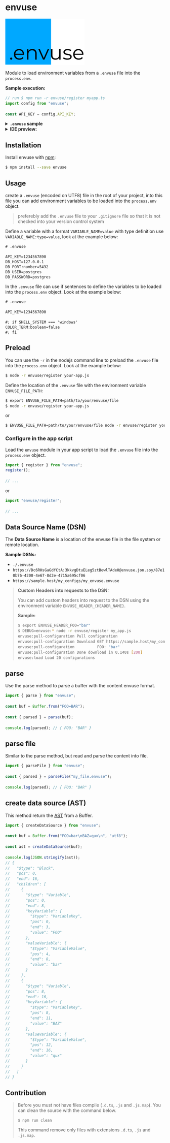 # envuse

![](./assets/brand/brand@250w.png)

Module to load environment variables from a `.envuse` file into the `process.env`.

**Sample execution:**

```ts
// run $ npm run -r envuse/register myapp.ts
import config from "envuse";

const API_KEY = config.API_KEY;
```

<details>
  <summary><strong><code>.envuse</code> sample</strong></summary>
  <img src="./assets/sample-syntax-highlighting-for-envuse.png" width="550"/>
</details>

<details>
  <summary><strong>IDE preview:</strong></summary>
  <img src="./assets/ide-preview.png" width="570"/>
  <img src="./assets/ide-preview-2.png" width="700"/>
</details>

## Installation

Install envuse with [npm](https://www.npmjs.com/):

```sh
$ npm install --save envuse
```

## Usage

create a `.envuse` (encoded on UTF8) file in the root of your project, into this file you can add environment variables to be loaded into the `process.env` object.

> preferebly add the `.envuse` file to your `.gitignore` file so that it is not checked into your version control system

Define a variable with a format `VARIABLE_NAME=value` with type definition use `VARIABLE_NAME:type=value`, look at the example below:

```envuse
# .envuse

API_KEY=1234567890
DB_HOST=127.0.0.1
DB_PORT:number=5432
DB_USER=postgres
DB_PASSWORD=postgres
```

In the `.envuse` file can use if sentences to define the variables to be loaded into the `process.env` object. Look at the example below:

```envuse
# .envuse

API_KEY=1234567890

#; if SHELL_SYSTEM === 'windows'
COLOR_TERM:boolean=false
#; fi
```

## Preload

You can use the `-r` in the nodejs command line to preload the `.envuse` file into the `process.env` object. Look at the example below:

```sh
$ node -r envuse/register your-app.js
```

Define the location of the `.envuse` file with the environment variable `ENVUSE_FILE_PATH`:

```sh
$ export ENVUSE_FILE_PATH=path/to/your/envuse/file
$ node -r envuse/register your-app.js
```

or

```sh
$ ENVUSE_FILE_PATH=path/to/your/envuse/file node -r envuse/register your-app.js
```

### Configure in the app script

Load the `envuse` module in your app script to load the `.envuse` file into the `process.env` object.

```ts
import { register } from "envuse";
register();

// ...
```

or

```ts
import "envuse/register";

// ...
```

## Data Source Name (DSN)

The **Data Source Name** is a location of the envuse file in the file system or remote location.

**Sample DSNs:**

- `./.envuse`
- `https://Dc6RHsGaGdfCtA:3kkvgDtuELeg5ztBewlTAdeH@envuse.jon.soy/87e10b76-4200-4e67-8d2e-4715a695cf06`
- `https://sample.host/my_configs/my_envuse.envuse`

> **Custom Headers into requests to the DSN:**
>
> You can add custom headers into request to the DSN using the environment variable `ENVUSE_HEADER_{HEADER_NAME}`.
>
> **Sample:**
>
> ```sh
> $ export ENVUSE_HEADER_FOO="bar"
> $ DEBUG=envuse:* node -r envuse/register my_app.js
> envuse:pull-configuration Pull configuration
> envuse:pull-configuration Download GET https://sample.host/my_configs/my_envuse.envuse
> envuse:pull-configuration          FOO: "bar"
> envuse:pull-configuration Done download in 0.140s [200]
> envuse:load Load 20 configurations
> ```

## parse

Use the parse method to parse a buffer with the content envuse format.

```ts
import { parse } from "envuse";

const buf = Buffer.from("FOO=BAR");

const { parsed } = parse(buf);

console.log(parsed); // { FOO: "BAR" }
```

## parse file

Similar to the parse method, but read and parse the content into file.

```ts
import { parseFile } from "envuse";

const { parsed } = parseFile("my_file.envuse");

console.log(parsed); // { FOO: "BAR" }
```

## create data source (AST)

This method return the [AST](https://en.wikipedia.org/wiki/Abstract_syntax_tree) from a Buffer.

```ts
import { createDataSource } from "envuse";

const buf = Buffer.from("FOO=bar\nBAZ=qux\n", "utf8");

const ast = createDataSource(buf);

console.log(JSON.stringify(ast));
// {
//   "$type": "Block",
//   "pos": 0,
//   "end": 16,
//   "children": [
//     {
//       "$type": "Variable",
//       "pos": 0,
//       "end": 8,
//       "keyVariable": {
//         "$type": "VariableKey",
//         "pos": 0,
//         "end": 3,
//         "value": "FOO"
//       },
//       "valueVariable": {
//         "$type": "VariableValue",
//         "pos": 4,
//         "end": 8,
//         "value": "bar"
//       }
//     },
//     {
//       "$type": "Variable",
//       "pos": 8,
//       "end": 16,
//       "keyVariable": {
//         "$type": "VariableKey",
//         "pos": 8,
//         "end": 11,
//         "value": "BAZ"
//       },
//       "valueVariable": {
//         "$type": "VariableValue",
//         "pos": 12,
//         "end": 16,
//         "value": "qux"
//       }
//     }
//   ]
// }
```

## Contribution

> Before you must not have files compile (`.d.ts`, `.js` and `.js.map`). You can clean the source with the command below.
>
> ```shell
> $ npm run clean
> ```
>
> This command remove only files with extensions `.d.ts`, `.js` and `.js.map`.
